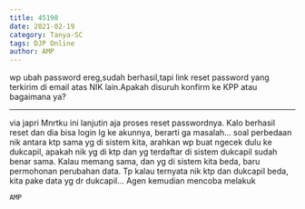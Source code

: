 ```yaml
---
title: 45198
date: 2021-02-19
category: Tanya-SC
tags: DJP Online
author: AMP
---
```


wp ubah password ereg,sudah berhasil,tapi link reset password yang terkirim di email atas NIK lain.Apakah disuruh konfirm ke KPP atau bagaimana ya?

---

via japri Mnrtku ini lanjutin aja proses reset passwordnya. Kalo berhasil reset dan dia bisa login lg ke akunnya, berarti ga masalah... soal perbedaan nik antara ktp sama yg di sistem kita, arahkan wp buat ngecek dulu ke dukcapil, apakah nik yg di ktp dan yg terdaftar di sistem dukcapil sudah benar sama. Kalau memang sama, dan yg di sistem kita beda, baru permohonan perubahan data. Tp kalau ternyata nik ktp dan dukcapil beda, kita pake data yg dr dukcapil... Agen kemudian mencoba melakuk

`AMP`
